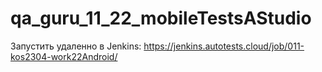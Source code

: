 # qa_guru_11_22_mobileTestsAStudio

Запустить удаленно в Jenkins: https://jenkins.autotests.cloud/job/011-kos2304-work22Android/